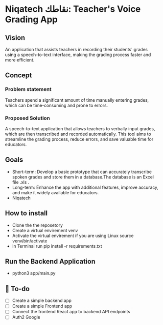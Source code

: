 # Niqatech نقاطك: Teacher's Voice Grading App
## Vision
An application that assists teachers in recording their students' grades using a speech-to-text interface, making the grading process faster and more efficient.
## Concept
### Problem statement
Teachers spend a significant amount of time manually entering grades, which can be time-consuming and prone to errors.
### Proposed Solution
A speech-to-text application that allows teachers to verbally input grades, which are then transcribed and recorded automatically. This tool aims to streamline the grading process, reduce errors, and save valuable time for educators.
## Goals

- Short-term: Develop a basic prototype that can accurately transcribe spoken grades and store them in a database.The database is an Excel file .xls .
- Long-term: Enhance the app with additional features, improve accuracy, and make it widely available for educators.
- Niqatech

## How to install
- Clone the the reposetory
- Create a virtual envirement venv
- Activate the virtual envirement if you are using Linux source venv/bin/activate
- in Terminal run pip install -r requirements.txt

## Run the Backend Application
- python3 app/main.py



## 📝 To-do
- [ ] Create a simple backend app
- [ ] Create a simple Frontend app
- [ ] Connect the frontend React app to backend API endpoints
- [ ] Auth2 Google
